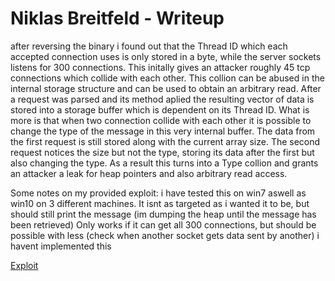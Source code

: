 # Niklas Breitfeld - Writeup

after reversing the binary i found out that the Thread ID which each accepted
connection uses is only stored in a byte, while the server sockets listens for
300 connections. This initally gives an attacker roughly 45 tcp connections
which collide with each other.  This collion can be abused in the internal
storage structure and can be used to obtain an arbitrary read.  After a request
was parsed and its method aplied the resulting vector of data is stored into a
storage buffer which is dependent on its Thread ID.  What is more is that when
two connection collide with each other it is possible to change the type of the
message in this very internal buffer.  The data from the first request is still
stored along with the current array size. The second request notices the size
but not the type, storing its data after the first but also changing the type.
As a result this turns into a Type collion and grants an attacker a leak for
heap pointers and also arbitrary read access.

Some notes on my provided exploit: i have tested this on win7 aswell as win10
on 3 different machines.  It isnt as targeted as i wanted it to be, but should
still print the message (im dumping the heap until the message has been
retrieved) Only works if it can get all 300 connections, but should be possible
with less (check when another socket gets data sent by another) i havent
implemented this

[Exploit](exp.py)
